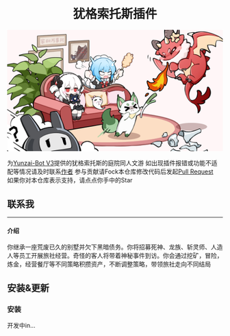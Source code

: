# <div align="center">犹格索托斯插件</div>

<p align="center">
  </a>
    <img src="./resources/img/cg(44).png">
  </a>
</p>
  
为[Yunzai-Bot V3](https://gitee.com/Le-niao/Yunzai-Bot)提供的犹格索托斯的庭院同人文游
如出现插件报错或功能不适配等情况请及时联系[作者](https://github.com/Meet-Starlight)
参与贡献请Fock本仓库修改代码后发起[Pull Request](https://github.com/Meet-Starlight/Yog-Sothoth/pulls)  
如果你对本仓库表示支持，请点点你手中的Star
## 联系我

---
#### 介绍
你继承一座荒废已久的别墅并欠下黑暗债务。你将招募死神、龙族、斩灵师、人造人等员工开展旅社经营。奇怪的客人将带着神秘事件到访。你会通过挖矿，冒险，炼金，经营餐厅等不同策略积攒资产，不断调整策略，带领旅社走向不同结局
## 安装&更新
### 安装
开发中in...